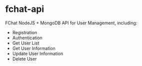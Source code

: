 # fchat-api

FChat NodeJS + MongoDB API for User Management, including:
- Registration
- Authentication
- Get User List
- Get User Information
- Update User Information
- Delete User
